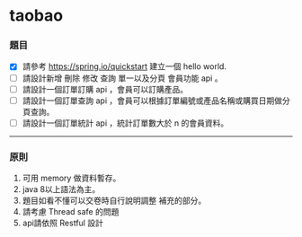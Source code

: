 # taobao

### 題目
- [x] 請參考 https://spring.io/quickstart 建立一個 hello world.
- [ ] 請設計新增 刪除 修改 查詢 單一以及分頁 會員功能 api 。
- [ ] 請設計一個訂單訂購 api ，會員可以訂購產品。
- [ ] 請設計一個訂單查詢 api ，會員可以根據訂單編號或產品名稱或購買日期做分頁查詢。
- [ ] 請設計一個訂單統計 api ，統計訂單數大於 n 的會員資料。

---
### 原則
1. 可用 memory 做資料暫存。
2. java 8以上語法為主。
3. 題目如看不懂可以交卷時自行說明調整 補充的部分。
4. 請考慮 Thread safe 的問題
5. api請依照 Restful 設計
